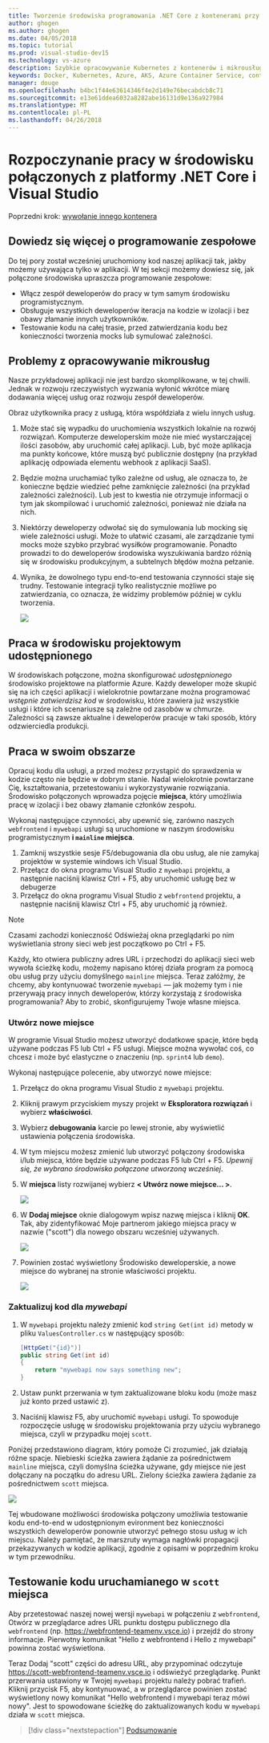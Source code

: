 ```yaml
---
title: Tworzenie środowiska programowania .NET Core z kontenerami przy użyciu Kubernetes w chmurze za pomocą programu Visual Studio — krok 6 — więcej informacji na temat tworzenia zespołu | Dokumentacja firmy Microsoft
author: ghogen
ms.author: ghogen
ms.date: 04/05/2018
ms.topic: tutorial
ms.prod: visual-studio-dev15
ms.technology: vs-azure
description: Szybkie opracowywanie Kubernetes z kontenerów i mikrousług na platformie Azure
keywords: Docker, Kubernetes, Azure, AKS, Azure Container Service, containers
manager: douge
ms.openlocfilehash: b4bc1f44e63614346f4e2d149e76becabdcb8c71
ms.sourcegitcommit: e13e61ddea6032a8282abe16131d9e136a927984
ms.translationtype: MT
ms.contentlocale: pl-PL
ms.lasthandoff: 04/26/2018
---
```

# <a name="get-started-on-connected-environment-with-net-core-and-visual-studio"></a>Rozpoczynanie pracy w środowisku połączonych z platformy .NET Core i Visual Studio

Poprzedni krok: [wywołanie innego kontenera](get-started-netcore-visualstudio-05.md)

## <a name="learn-about-team-development"></a>Dowiedz się więcej o programowanie zespołowe

Do tej pory został wcześniej uruchomiony kod naszej aplikacji tak, jakby możemy używająca tylko w aplikacji. W tej sekcji możemy dowiesz się, jak połączone środowiska upraszcza programowanie zespołowe:
* Włącz zespół deweloperów do pracy w tym samym środowisku programistycznym.
* Obsługuje wszystkich deweloperów iteracja na kodzie w izolacji i bez obawy złamanie innych użytkowników.
* Testowanie kodu na całej trasie, przed zatwierdzania kodu bez konieczności tworzenia mocks lub symulować zależności.

## <a name="challenges-with-developing-microservices"></a>Problemy z opracowywanie mikrousług
Nasze przykładowej aplikacji nie jest bardzo skomplikowane, w tej chwili. Jednak w rozwoju rzeczywistych wyzwania wyłonić wkrótce miarę dodawania więcej usług oraz rozwoju zespół deweloperów.

Obraz użytkownika pracy z usługą, która współdziała z wielu innych usług.

1. Może stać się wypadku do uruchomienia wszystkich lokalnie na rozwój rozwiązań. Komputerze deweloperskim może nie mieć wystarczającej ilości zasobów, aby uruchomić całej aplikacji. Lub, być może aplikacja ma punkty końcowe, które muszą być publicznie dostępny (na przykład aplikację odpowiada elementu webhook z aplikacji SaaS).
1. Będzie można uruchamiać tylko zależne od usług, ale oznacza to, że konieczne będzie wiedzieć pełne zamknięcie zależności (na przykład zależności zależności). Lub jest to kwestia nie otrzymuje informacji o tym jak skompilować i uruchomić zależności, ponieważ nie działa na nich.
1. Niektórzy deweloperzy odwołać się do symulowania lub mocking się wiele zależności usługi. Może to ułatwić czasami, ale zarządzanie tymi mocks może szybko przybrać wysiłków programowanie. Ponadto prowadzi to do deweloperów środowiska wyszukiwania bardzo różnią się w środowisku produkcyjnym, a subtelnych błędów można pełzanie.
1. Wynika, że dowolnego typu end-to-end testowania czynności staje się trudny. Testowanie integracji tylko realistycznie możliwe po zatwierdzania, co oznacza, że widzimy problemów później w cyklu tworzenia.

    ![](media/microservices-challenges.png)

## <a name="work-in-a-shared-development-environment"></a>Praca w środowisku projektowym udostępnionego
W środowiskach połączone, można skonfigurować *udostępnionego* środowisko projektowe na platformie Azure. Każdy deweloper może skupić się na ich części aplikacji i wielokrotnie powtarzane można programować *wstępnie zatwierdzisz kod* w środowisku, które zawiera już wszystkie usługi i które ich scenariusze są zależne od zasobów w chmurze. Zależności są zawsze aktualne i deweloperów pracuje w taki sposób, który odzwierciedla produkcji.

## <a name="work-in-your-own-space"></a>Praca w swoim obszarze
Opracuj kodu dla usługi, a przed możesz przystąpić do sprawdzenia w kodzie często nie będzie w dobrym stanie. Nadal wielokrotnie powtarzane Cię, kształtowania, przetestowaniu i wykorzystywanie rozwiązania. Środowisko połączonych wprowadza pojęcie **miejsca**, który umożliwia pracę w izolacji i bez obawy złamanie członków zespołu.

Wykonaj następujące czynności, aby upewnić się, zarówno naszych `webfrontend` i `mywebapi` usługi są uruchomione w naszym środowisku programistycznym **i `mainline` miejsca**.
1. Zamknij wszystkie sesje F5/debugowania dla obu usług, ale nie zamykaj projektów w systemie windows ich Visual Studio.
2. Przełącz do okna programu Visual Studio z `mywebapi` projektu, a następnie naciśnij klawisz Ctrl + F5, aby uruchomić usługę bez w debugerze
3. Przełącz do okna programu Visual Studio z `webfrontend` projektu, a następnie naciśnij klawisz Ctrl + F5, aby uruchomić ją również.

> [!Note]
Czasami zachodzi konieczność Odświeżaj okna przeglądarki po nim wyświetlania strony sieci web jest początkowo po Ctrl + F5.

Każdy, kto otwiera publiczny adres URL i przechodzi do aplikacji sieci web wywoła ścieżkę kodu, możemy napisano której działa program za pomocą obu usług przy użyciu domyślnego `mainline` miejsca. Teraz załóżmy, że chcemy, aby kontynuować tworzenie `mywebapi` — jak możemy tym i nie przerywają pracy innych deweloperów, którzy korzystają z środowiska programowania? Aby to zrobić, skonfigurujemy Twoje własne miejsca.

### <a name="create-a-new-space"></a>Utwórz nowe miejsce
W programie Visual Studio możesz utworzyć dodatkowe spacje, które będą używane podczas F5 lub Ctrl + F5 usługi. Miejsce można wywołać coś, co chcesz i może być elastyczne o znaczeniu (np. `sprint4` lub `demo`).

Wykonaj następujące polecenie, aby utworzyć nowe miejsce:
1. Przełącz do okna programu Visual Studio z `mywebapi` projektu.
2. Kliknij prawym przyciskiem myszy projekt w **Eksploratora rozwiązań** i wybierz **właściwości**.
3. Wybierz **debugowania** karcie po lewej stronie, aby wyświetlić ustawienia połączenia środowiska.
4. W tym miejscu możesz zmienić lub utworzyć połączony środowiska i/lub miejsca, które będzie używane podczas F5 lub Ctrl + F5. *Upewnij się, że wybrano środowisko połączone utworzoną wcześniej*.
5. W **miejsca** listy rozwijanej wybierz **< Utwórz nowe miejsce... >**.

    ![](images/Settings.png)

6. W **Dodaj miejsce** oknie dialogowym wpisz nazwę miejsca i kliknij **OK**. Tak, aby zidentyfikować Moje partnerom jakiego miejsca pracy w nazwie ("scott") dla nowego obszaru wcześniej używanych.

    ![](images/AddSpace.png)

7. Powinien zostać wyświetlony Środowisko deweloperskie, a nowe miejsce do wybranej na stronie właściwości projektu.

    ![](images/Settings2.png)

### <a name="update-code-for-mywebapi"></a>Zaktualizuj kod dla *mywebapi*

1. W `mywebapi` projektu należy zmienić kod `string Get(int id)` metody w pliku `ValuesController.cs` w następujący sposób:
 
    ```csharp
    [HttpGet("{id}")]
    public string Get(int id)
    {
        return "mywebapi now says something new";
    }
    ```

2. Ustaw punkt przerwania w tym zaktualizowane bloku kodu (może masz już konto przed ustawić z).
3. Naciśnij klawisz F5, aby uruchomić `mywebapi` usługi. To spowoduje rozpoczęcie usługę w środowisku projektowania przy użyciu wybranego miejsca, czyli w przypadku mojej `scott`.

Poniżej przedstawiono diagram, który pomoże Ci zrozumieć, jak działają różne spacje. Niebieski ścieżka zawiera żądanie za pośrednictwem `mainline` miejsca, czyli domyślna ścieżka używane, gdy miejsce nie jest dołączany na początku do adresu URL. Zielony ścieżka zawiera żądanie za pośrednictwem `scott` miejsca.

![](media/Space-Routing.png)

Tej wbudowane możliwości środowiska połączony umożliwia testowanie kodu end-to-end w udostępnionym evironment bez konieczności wszystkich deweloperów ponownie utworzyć pełnego stosu usług w ich miejscu. Należy pamiętać, że marszruty wymaga nagłówki propagacji przekazywanych w kodzie aplikacji, zgodnie z opisami w poprzednim kroku w tym przewodniku.

## <a name="test-code-running-in-the-scott-space"></a>Testowanie kodu uruchamianego w `scott` miejsca
Aby przetestować naszej nowej wersji `mywebapi` w połączeniu z `webfrontend`, Otwórz w przeglądarce adres URL punktu dostępu publicznego dla `webfrontend` (np. https://webfrontend-teamenv.vsce.io) i przejdź do strony informacje. Pierwotny komunikat "Hello z webfrontend i Hello z mywebapi" powinna zostać wyświetlona.

Teraz Dodaj "scott" części do adresu URL, aby przypominać odczytuje https://scott-webfrontend-teamenv.vsce.io i odświeżyć przeglądarkę. Punkt przerwania ustawiony w Twojej `mywebapi` projektu należy pobrać trafień. Kliknij przycisk F5, aby kontynuować, a w przeglądarce powinien zostać wyświetlony nowy komunikat "Hello webfrontend i mywebapi teraz mówi nowy". Jest to spowodowane ścieżkę do zaktualizowanych kodu w `mywebapi` działa w `scott` miejsca.

> [!div class="nextstepaction"]
> [Podsumowanie](get-started-netcore-visualstudio-07.md)